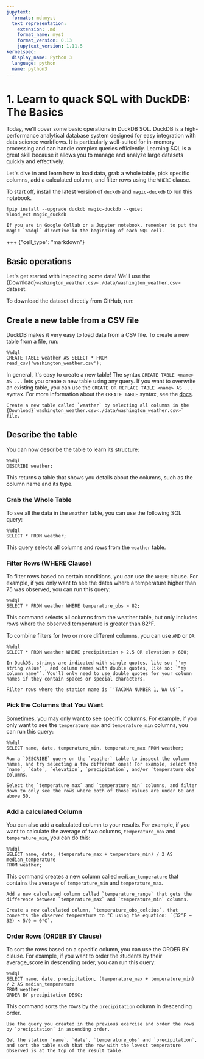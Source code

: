 ```yaml
---
jupytext:
  formats: md:myst
  text_representation:
    extension: .md
    format_name: myst
    format_version: 0.13
    jupytext_version: 1.11.5
kernelspec:
  display_name: Python 3
  language: python
  name: python3
---
```


# 1. Learn to quack SQL with DuckDB: The Basics

Today, we'll cover some basic operations in DuckDB SQL. DuckDB is a high-performance analytical database system designed for easy integration with data science workflows. It is particularly well-suited for in-memory processing and can handle complex queries efficiently. Learning SQL is a great skill because it allows you to manage and analyze large datasets quickly and effectively.

Let's dive in and learn how to load data, grab a whole table, pick specific columns, add a calculated column, and filter rows using the `WHERE` clause.

To start off, install the latest version of `duckdb` and `magic-duckdb` to run this notebook.

```{code-cell}
!pip install --upgrade duckdb magic-duckdb --quiet
%load_ext magic_duckdb
```

```{Note}
If you are in Google Collab or a Jupyter notebook, remember to put the magic `%%dql` directive in the beginning of each SQL cell.
```

+++ {"cell_type": "markdown"}

## Basic operations

Let's get started with inspecting some data! We'll use the {Download}`washington_weather.csv<./data/washington_weather.csv>` dataset.

To download the dataset directly from GitHub, run:

<!-- ```{code-cell}
!wget https://raw.githubusercontent.com/MotherDuck-Open-Source/sql-tutorial/main/data/washington_weather.csv -q
``` -->

## Create a new table from a CSV file

DuckDB makes it very easy to load data from a CSV file. To create a new table from a file, run:

```{code-cell}
%%dql
CREATE TABLE weather AS SELECT * FROM read_csv('washington_weather.csv');
```

In general, it's easy to create a new table! The syntax `CREATE TABLE <name> AS ...` lets you create a new table using any query. If you want to overwrite an existing table, you can use the `CREATE OR REPLACE TABLE <name> AS ...` syntax. For more information about the `CREATE TABLE` syntax, see the <a href="https://duckdb.org/docs/sql/statements/create_table" target="_blank">docs</a>.

```{admonition} Exercise
Create a new table called `weather` by selecting all columns in the {Download}`washington_weather.csv<./data/washington_weather.csv>` file.
```

## Describe the table

You can now describe the table to learn its structure:

```{code-cell}
%%dql
DESCRIBE weather;
```

This returns a table that shows you details about the columns, such as the column name and its type.

### Grab the Whole Table

To see all the data in the `weather` table, you can use the following SQL query:

```{code-cell}
%%dql
SELECT * FROM weather;
```

This query selects all columns and rows from the `weather` table.

### Filter Rows (WHERE Clause)

To filter rows based on certain conditions, you can use the `WHERE` clause. For example, if you only want to see the dates where a temperature higher than 75 was observed, you can run this query:

```{code-cell}
%%dql
SELECT * FROM weather WHERE temperature_obs > 82;
```

This command selects all columns from the weather table, but only includes rows where the observed temperature is greater than 82°F.

To combine filters for two or more different columns, you can use `AND` or `OR`:

```{code-cell}
%%dql
SELECT * FROM weather WHERE precipitation > 2.5 OR elevation > 600;
```

```{note}
In DuckDB, strings are indicated with single quotes, like so: `'my string value'`, and column names with double quotes, like so: `"my column name"`. You'll only need to use double quotes for your column names if they contain spaces or special characters.
```

```{admonition} Exercise
Filter rows where the station name is `'TACOMA NUMBER 1, WA US'`.
```


### Pick the Columns that You Want

Sometimes, you may only want to see specific columns. For example, if you only want to see the `temperature_max` and `temperature_min` columns, you can run this query:

```{code-cell}
%%dql
SELECT name, date, temperature_min, temperature_max FROM weather;
```

```{admonition} Exercise
Run a `DESCRIBE` query on the `weather` table to inspect the column names, and try selecting a few different ones! For example, select the `name`, `date`, `elevation`, `precipitation`, and/or `temperature_obs` columns.
```

```{admonition} Exercise
Select the `temperature_max` and `temperature_min` columns, and filter down to only see the rows where both of those values are under 60 and above 50.
```

### Add a calculated Column

You can also add a calculated column to your results. For example, if you want to calculate the average of two columns, `temperature_max` and `temperature_min`, you can do this:

```{code-cell}
%%dql
SELECT name, date, (temperature_max + temperature_min) / 2 AS median_temperature 
FROM weather;
```

This command creates a new column called `median_temperature` that contains the average of `temperature_min` and `temperature_max`.

```{admonition} Exercise
Add a new calculated column called `temperature_range` that gets the difference between `temperature_max` and `temperature_min` columns.
```

```{admonition} Exercise
Create a new calculated column, `temperature_obs_celcius`, that converts the observed temperature to °C using the equation: `(32°F − 32) × 5/9 = 0°C`.
```

### Order Rows (ORDER BY Clause)
To sort the rows based on a specific column, you can use the ORDER BY clause. For example, if you want to order the students by their average_score in descending order, you can run this query:

```{code-cell}
%%dql
SELECT name, date, precipitation, (temperature_max + temperature_min) / 2 AS median_temperature 
FROM weather
ORDER BY precipitation DESC;
```

This command sorts the rows by the `precipitation` column in descending order.

```{admonition} Exercise
Use the query you created in the previous exercise and order the rows by `precipitation` in ascending order.
```

```{admonition} Exercise
Get the station `name`, `date`, `temperature_obs` and `precipitation`, and sort the table such that the row with the lowest temperature observed is at the top of the result table.
```
